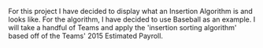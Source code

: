 For this project I have decided to display what an Insertion Algorithm is and looks like. For the algorithm, I have decided to use Baseball as an example. I will take a handful of Teams and apply the 'insertion sorting algorithm' based off of the Teams' 2015 Estimated Payroll.